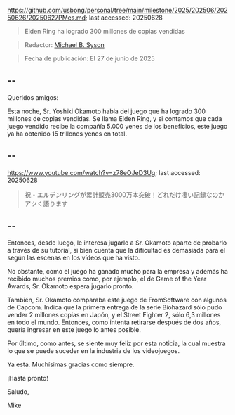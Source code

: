 https://github.com/usbong/personal/tree/main/milestone/2025/202506/20250626/20250627PMes.md; last accessed: 20250628

> Elden Ring ha logrado 300 millones de copias vendidas

> Redactor: [Michael B. Syson](https://www.linkedin.com/in/michaelsyson/)

> Fecha de publicación: El 27 de junio de 2025

## --

Queridos amigos:

Esta noche, Sr. Yoshiki Okamoto habla del juego que ha logrado 300 millones de copias vendidas. Se llama Elden Ring, y si contamos que cada juego vendido recibe la compañía 5.000 yenes de los beneficios, este juego ya ha obtenido 15 trillones yenes en total.

## --

https://www.youtube.com/watch?v=z78eOJeD3Ug; last accessed: 20250628

> 祝・エルデンリングが累計販売3000万本突破！どれだけ凄い記録なのかアツく語ります

## --

Entonces, desde luego, le interesa jugarlo a Sr. Okamoto aparte de probarlo a través de su tutorial, si bien cuenta que la dificultad es demasiada para él según las escenas en los vídeos que ha visto. 

No obstante, como el juego ha ganado mucho para la empresa y además ha recibido muchos premios como, por ejemplo, el de Game of the Year Awards, Sr. Okamoto espera jugarlo pronto.

También, Sr. Okamoto comparaba  este juego de FromSoftware con algunos de Capcom. Indica que la primera entrega de la serie Biohazard sólo pudo vender 2 millones copias en Japón, y el Street Fighter 2, sólo 6,3 millones en todo el mundo. Entonces, como intenta retirarse después de dos años, quería ingresar en este juego lo antes posible.

Por último, como antes, se siente muy feliz por esta noticia, la cual muestra lo que se puede suceder en la industria de los videojuegos.

Ya está. Muchísimas gracias como siempre.

¡Hasta pronto!

Saludo,

Mike 
